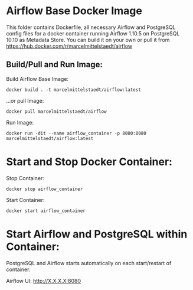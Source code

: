 # Airflow Base Docker Image
This folder contains Dockerfile, all necessary Airflow and PostgreSQL config files  for a docker container running Airflow 1.10.5 on PostgreSQL 10.10 as Metadata Store. You can build it on your own or pull it from https://hub.docker.com/r/marcelmittelstaedt/airflow

## Build/Pull and Run Image:

Build Airflow Base Image:
```
docker build . -t marcelmittelstaedt/airflow:latest
```

...or pull Image:
```
docker pull marcelmittelstaedt/airflow
```

Run Image:
```
docker run -dit --name airflow_container -p 8080:8080 marcelmittelstaedt/airflow:latest
```

# Start and Stop Docker Container:
Stop Container:
```
docker stop airflow_container
```

Start Container:
```
docker start airflow_container
```

# Start Airflow and PostgreSQL within Container:

PostgreSQL and Airflow starts automatically on each start/restart of container.

Airflow UI: http://X.X.X.X:8080



